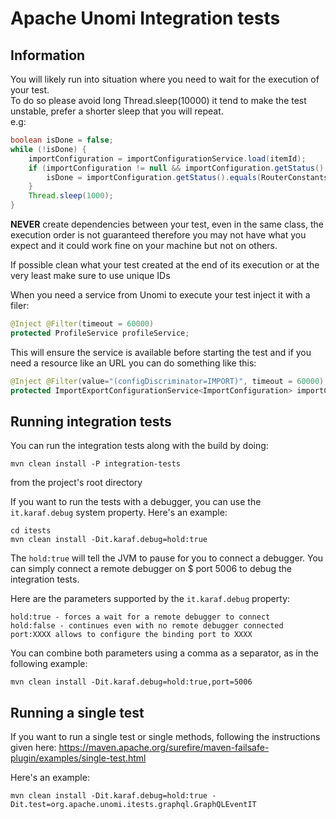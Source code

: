 <!--
  ~ Licensed to the Apache Software Foundation (ASF) under one or more
  ~ contributor license agreements.  See the NOTICE file distributed with
  ~ this work for additional information regarding copyright ownership.
  ~ The ASF licenses this file to You under the Apache License, Version 2.0
  ~ (the "License"); you may not use this file except in compliance with
  ~ the License.  You may obtain a copy of the License at
  ~
  ~      http://www.apache.org/licenses/LICENSE-2.0
  ~
  ~ Unless required by applicable law or agreed to in writing, software
  ~ distributed under the License is distributed on an "AS IS" BASIS,
  ~ WITHOUT WARRANTIES OR CONDITIONS OF ANY KIND, either express or implied.
  ~ See the License for the specific language governing permissions and
  ~ limitations under the License.
  -->

Apache Unomi Integration tests
=================================

## Information
You will likely run into situation where you need to wait for the execution of your test.  
To do so please avoid long Thread.sleep(10000) it tend to make the test unstable, prefer a shorter sleep that you will repeat.  
e.g:  
```java
boolean isDone = false;
while (!isDone) {
    importConfiguration = importConfigurationService.load(itemId);
    if (importConfiguration != null && importConfiguration.getStatus() != null) {
        isDone = importConfiguration.getStatus().equals(RouterConstants.CONFIG_STATUS_COMPLETE_SUCCESS);
    }
    Thread.sleep(1000);
}
```

**NEVER** create dependencies between your test, even in the same class, the execution order is not guaranteed therefore you may not 
have what you expect and it could work fine on your machine but not on others.  

If possible clean what your test created at the end of its execution or at the very least make sure to use unique IDs  

When you need a service from Unomi to execute your test inject it with a filer:  
```java
@Inject @Filter(timeout = 60000)
protected ProfileService profileService;
``` 
This will ensure the service is available before starting the test and if you need a resource like an URL you can do something like this:  
```java
@Inject @Filter(value="(configDiscriminator=IMPORT)", timeout = 60000)
protected ImportExportConfigurationService<ImportConfiguration> importConfigurationService;
```
## Running integration tests

You can run the integration tests along with the build by doing:

    mvn clean install -P integration-tests
    
from the project's root directory

If you want to run the tests with a debugger, you can use the `it.karaf.debug` system property.
Here's an example:

    cd itests
    mvn clean install -Dit.karaf.debug=hold:true
    
The `hold:true` will tell the JVM to pause for you to connect a debugger. You can simply connect a remote debugger on $
port 5006 to debug the integration tests.

Here are the parameters supported by the `it.karaf.debug` property:

    hold:true - forces a wait for a remote debugger to connect 
    hold:false - continues even with no remote debugger connected
    port:XXXX allows to configure the binding port to XXXX
    
You can combine both parameters using a comma as a separator, as in the following example:

    mvn clean install -Dit.karaf.debug=hold:true,port=5006
    
## Running a single test

If you want to run a single test or single methods, following the instructions given here:
https://maven.apache.org/surefire/maven-failsafe-plugin/examples/single-test.html

Here's an example:

    mvn clean install -Dit.karaf.debug=hold:true -Dit.test=org.apache.unomi.itests.graphql.GraphQLEventIT